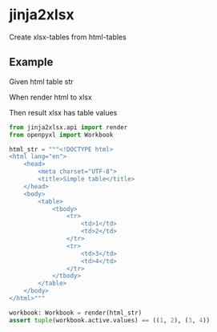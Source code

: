 # jinja2xlsx

Create xlsx-tables from html-tables

## Example

Given html table str

When render html to xlsx

Then result xlsx has table values

```python
from jinja2xlsx.api import render
from openpyxl import Workbook

html_str = """<!DOCTYPE html>
<html lang="en">
    <head>
        <meta charset="UTF-8">
        <title>Simple table</title>
    </head>
    <body>
        <table>
            <tbody>
                <tr>
                    <td>1</td>
                    <td>2</td>
                </tr>
                <tr>
                    <td>3</td>
                    <td>4</td>
                </tr>
            </tbody>
        </table>
    </body>
</html>"""

workbook: Workbook = render(html_str)
assert tuple(workbook.active.values) == ((1, 2), (3, 4))
```